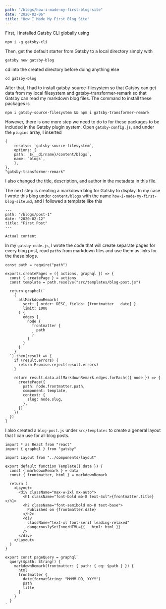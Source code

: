 ```yaml
---
path: "/blogs/how-i-made-my-first-blog-site"
date: "2020-02-06"
title: "How I Made My First Blog Site"
---
```


First, I installed Gatsby CLI globally using

```
npm i -g gatsby-cli
```

Then, get the default starter from Gatsby to a local directory simply with

```
gatsby new gatsby-blog
```

cd into the created directory before doing anything else

```
cd gatsby-blog
```

After that, I had to install gatsby-source-filesystem so that Gatsby can get data from my local filesystem and gatsby-transformer-remark so that Gatsby can read my markdown blog files. The command to install these packages is

```
npm i gatsby-source-filesystem && npm i gatsby-transformer-remark
```

However, there is one more step we need to do to for these packages to be included in the Gatsby plugin system. Open `gatsby-config.js`, and under the `plugins` array, I inserted

```
{
    resolve: `gatsby-source-filesystem`,
    options: {
    path: `${__dirname}/content/blogs`,
    name: `blogs`,
    },
},
"gatsby-transformer-remark"
```

I also changed the title, description, and author in the metadata in this file.

The next step is creating a markdown blog for Gatsby to display. In my case I wrote this blog under `content/blogs` with the name `how-i-made-my-first-blog-site.md`, and I followed a template like this

```
---
path: "/blogs/post-1"
date: "2020-02-12"
title: "First Post"
---

Actual content
```

In my `gatsby-node.js`, I wrote the code that will create separate pages for every blog post, read `path`s from markdown files and use them as links for the these blogs.

```
const path = require("path")

exports.createPages = ({ actions, graphql }) => {
  const { createPage } = actions
  const template = path.resolve("src/templates/blog-post.js")

  return graphql(`
    {
      allMarkdownRemark(
        sort: { order: DESC, fields: [frontmatter___date] }
        limit: 1000
      ) {
        edges {
          node {
            frontmatter {
              path
            }
          }
        }
      }
    }
  `).then(result => {
    if (result.errors) {
      return Promise.reject(result.errors)
    }

    return result.data.allMarkdownRemark.edges.forEach(({ node }) => {
      createPage({
        path: node.frontmatter.path,
        component: template,
        context: {
          slug: node.slug,
        },
      })
    })
  })
}
```

I also created a `blog-post.js` under `src/templates` to create a general layout that I can use for all blog posts.

```
import * as React from "react"
import { graphql } from "gatsby"

import Layout from "../components/layout"

export default function Template({ data }) {
  const { markdownRemark } = data
  const { frontmatter, html } = markdownRemark

  return (
    <Layout>
      <div className="max-w-2xl mx-auto">
        <h1 className="font-bold mb-8 text-4xl">{frontmatter.title}</h1>
        <h2 className="font-semibold mb-8 text-base">
          Published on {frontmatter.date}
        </h2>
        <div
          className="text-xl font-serif leading-relaxed"
          dangerouslySetInnerHTML={{ __html: html }}
        />
      </div>
    </Layout>
  )
}

export const pageQuery = graphql`
  query($path: String!) {
    markdownRemark(frontmatter: { path: { eq: $path } }) {
      html
      frontmatter {
        date(formatString: "MMMM DD, YYYY")
        path
        title
      }
    }
  }
`
```
